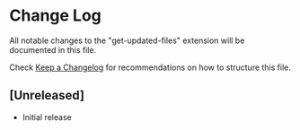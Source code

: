 # Change Log

All notable changes to the "get-updated-files" extension will be documented in this file.

Check [Keep a Changelog](http://keepachangelog.com/) for recommendations on how to structure this file.

## [Unreleased]

- Initial release